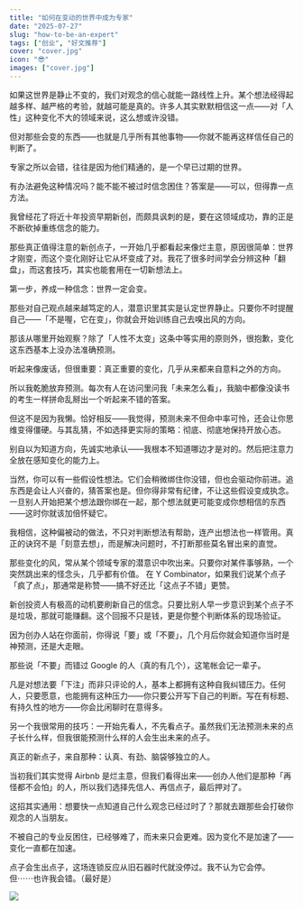 ```yaml
---
title: "如何在变动的世界中成为专家"
date: "2025-07-27"
slug: "how-to-be-an-expert"
tags: ["创业", "好文推荐"]
cover: "cover.jpg"
icon: "😎"
images: ["cover.jpg"]
---
```

如果这世界是静止不变的，我们对观念的信心就能一路线性上升。某个想法经得起越多样、越严格的考验，就越可能是真的。许多人其实默默相信这一点——对「人性」这种变化不大的领域来说，这么想或许没错。



但对那些会变的东西——也就是几乎所有其他事物——你就不能再这样信任自己的判断了。



专家之所以会错，往往是因为他们精通的，是一个早已过期的世界。



有办法避免这种情况吗？能不能不被过时信念困住？答案是——可以，但得靠一点方法。



我曾经花了将近十年投资早期新创，而颇具讽刺的是，要在这领域成功，靠的正是不断砍掉重练信念的能力。



那些真正值得注意的新创点子，一开始几乎都看起来像烂主意，原因很简单：世界才刚变，而这个变化刚好让它从坏变成了对。我花了很多时间学会分辨这种「翻盘」，而这套技巧，其实也能套用在一切新想法上。



第一步，养成一种信念：世界一定会变。



那些对自己观点越来越笃定的人，潜意识里其实是认定世界静止。只要你不时提醒自己——「不是喔，它在变」，你就会开始训练自己去嗅出风的方向。



那该从哪里开始观察？除了「人性不太变」这条中等实用的原则外，很抱歉，变化这东西基本上没办法准确预测。



听起来像废话，但很重要：真正重要的变化，几乎从来都来自意料之外的方向。



所以我乾脆放弃预测。每次有人在访问里问我「未来怎么看」，我脑中都像没读书的考生一样拼命乱掰出一个听起来不错的答案。



但这不是因为我懒。恰好相反——我觉得，预测未来不但命中率可怜，还会让你思维变得僵硬。与其乱猜，不如选择更实际的策略：彻底、彻底地保持开放心态。



别自以为知道方向，先诚实地承认——我根本不知道哪边才是对的。然后把注意力全放在感知变化的能力上。



当然，你可以有一些假设性想法。它们会稍微绑住你没错，但也会驱动你前进。追东西是会让人兴奋的，猜答案也是。但你得非常有纪律，不让这些假设变成执念。
一旦别人开始把某个想法跟你绑在一起，那个想法就更可能变成你想相信的东西——这时你就该加倍怀疑它。



我相信，这种偏被动的做法，不只对判断想法有帮助，连产出想法也一样管用。真正的诀窍不是「刻意去想」，而是解决问题时，不打断那些莫名冒出来的直觉。



那些变化的风，常从某个领域专家的潜意识中吹出来。只要你对某件事够熟，一个突然跳出来的怪念头，几乎都有价值。
在 Y Combinator，如果我们说某个点子「疯了点」，那通常是称赞——搞不好还比「这点子不错」更赞。



新创投资人有极高的动机要刷新自己的信念。只要比别人早一步意识到某个点子不是垃圾，那就可能赚翻。这个回报不只是钱，更是你整个判断体系的现场验证。



因为创办人站在你面前，你得说「要」或「不要」，几个月后你就会知道你当时是神预测，还是大走眼。



那些说「不要」而错过 Google 的人（真的有几个），这笔帐会记一辈子。



凡是对想法要「下注」而非只评论的人，基本上都拥有这种自我纠错压力。任何人，只要愿意，也能拥有这种压力——你只要公开写下自己的判断。写在有标题、有持久性的地方——你会比闲聊时在意得多。



另一个我很常用的技巧：一开始先看人，不先看点子。虽然我们无法预测未来的点子长什么样，但我很能预测什么样的人会生出未来的点子。



真正的新点子，来自那种：认真、有劲、脑袋够独立的人。



当初我们其实觉得 Airbnb 是烂主意，但我们看得出来——创办人他们是那种「再怪都不会怕」的人，所以我们选择先信人、再信点子，最后押对了。



这招其实通用：想要快一点知道自己什么观念已经过时了？那就去跟那些会打破你观念的人当朋友。



不被自己的专业反困住，已经够难了，而未来只会更难。因为变化不是加速了——变化一直都在加速。



点子会生出点子，这场连锁反应从旧石器时代就没停过。我不认为它会停。
但⋯⋯也许我会错。（最好是）




![](https://prod-files-secure.s3.us-west-2.amazonaws.com/112d0858-5090-4d34-a606-b75eb8d65fd2/46476355-9cf3-4e99-9b7a-3531bc426380/1000202064.png?X-Amz-Algorithm=AWS4-HMAC-SHA256&X-Amz-Content-Sha256=UNSIGNED-PAYLOAD&X-Amz-Credential=ASIAZI2LB4663ZM6WL2Z%2F20250920%2Fus-west-2%2Fs3%2Faws4_request&X-Amz-Date=20250920T143000Z&X-Amz-Expires=3600&X-Amz-Security-Token=IQoJb3JpZ2luX2VjEHUaCXVzLXdlc3QtMiJHMEUCIQDatz8Y3IwzGAQw0sEpEVaq%2F7Hh4BgrESc6wWjMlaagCwIgexATKbeAB%2B14lhLKzTVcw65ExPXN%2BQAxOFJXH%2FVvPLwqiAQI7v%2F%2F%2F%2F%2F%2F%2F%2F%2F%2FARAAGgw2Mzc0MjMxODM4MDUiDI39mP%2BTjwN8wOqpeircA%2BDAN38bh3X5pqKZr7UA%2BWTV%2FtIb9gBTLUWw1ani8Tb97Tw2etEEtiXCgl6GzUrHamll01ZcsQKMARbyYRVPqEt1HjUmf0qnKnWNpO6ssWLf4%2Fo%2FG2ndR2WRo5j3vtHF%2F%2FMc8FHseli8hKlMgBnFUSP809wB%2BFbJkvSYKFNGqGTUzc4N3JXaRJt8AlF2FrqrIeZVsEzJParGf4wQspjg%2Fh8VdpuymdI%2B3aW5xN%2B%2Bay3Xo3jwJonFjPK0rNDNAkdjP3%2FlpchI2rzoZj4KXxJVtOpHssGPr4ak3xjBczu1vYBRJwXXBDrFFwfJBcF4%2Bqz9UTqffjiUEi1O94te6Aq3V9ZzuUX1%2FwvU13uqYLSgBLcK%2B2YU2RRXj%2BLvMRoBhaFq19ny68M91tHrX8HmAwJzK5Ci0bL6qxkq0EBgLGuzBG%2FfOc1qvfOylm29IRk%2FZW1aGe4Nzr7UxnBLCEaDAWAX4VvdfblUiA%2BtckmNzK44TOI0nQMTxLOGHgstMD7oinzR8VFxL%2FtVyJ7zK3VJLdox9VFqdqcfAMpxsnvUCf7VkWB3RDpjcOtJBt1FB%2F1j7R2ynz2D8HwfoWyBHUREQlnSGlfilc17BRoHIpNFV%2FM4k2ig0XQSYfTsjGl1t3x5ML3MusYGOqUB0t2G%2B5OxgWANSnf%2FpYMiUV8NXOqYhqC67Dqy6pDWkGZPcNrwbdKrS9ePk5eZ3YWk54pJJEGlTBnVT4weHxKBU5KTAPQK17PQGRStnadeDzzZY%2Bm35SngeZuaVS7y5BRedpm4k8KVy24P8fuoAgVKl8C9UdyKuvBweVVYQznPyrtbo9Lvjmkar18uWs04bbB6jUETPdvX4BMLDS3CQKrBniKG8H%2F0&X-Amz-Signature=e6d790c166a721d0a9917b09bf949c7e5c4a48156d9269a62243bd5bf2a38bb7&X-Amz-SignedHeaders=host&x-amz-checksum-mode=ENABLED&x-id=GetObject)

